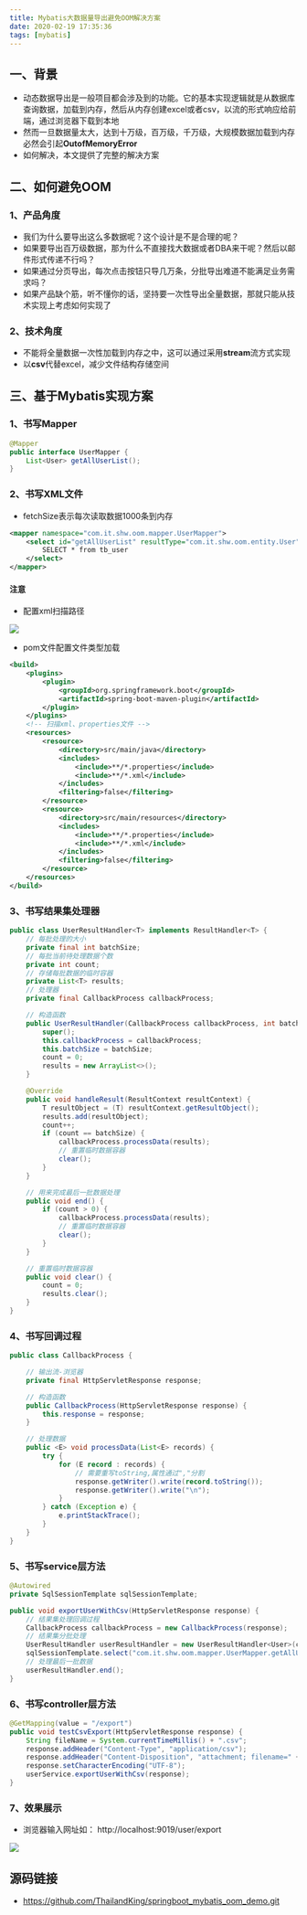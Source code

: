 ```yaml
---
title: Mybatis大数据量导出避免OOM解决方案
date: 2020-02-19 17:35:36
tags: [mybatis]
---
```


## 一、背景

-  动态数据导出是一般项目都会涉及到的功能。它的基本实现逻辑就是从数据库查询数据，加载到内存，然后从内存创建excel或者csv，以流的形式响应给前端，通过浏览器下载到本地
-  然而一旦数据量太大，达到十万级，百万级，千万级，大规模数据加载到内存必然会引起**OutofMemoryError**
-  如何解决，本文提供了完整的解决方案

## 二、如何避免OOM 

### 1、产品角度

-  我们为什么要导出这么多数据呢？这个设计是不是合理的呢？ 
-  如果要导出百万级数据，那为什么不直接找大数据或者DBA来干呢？然后以邮件形式传递不行吗？ 
-  如果通过分页导出，每次点击按钮只导几万条，分批导出难道不能满足业务需求吗？
-  如果产品缺个筋，听不懂你的话，坚持要一次性导出全量数据，那就只能从技术实现上考虑如何实现了 

### 2、技术角度

-  不能将全量数据一次性加载到内存之中，这可以通过采用**stream**流方式实现
-  以**csv**代替excel，减少文件结构存储空间

## 三、基于Mybatis实现方案

### 1、书写Mapper

```java
@Mapper
public interface UserMapper {
    List<User> getAllUserList();
}
```

### 2、书写XML文件

- fetchSize表示每次读取数据1000条到内存

```xml
<mapper namespace="com.it.shw.oom.mapper.UserMapper">
    <select id="getAllUserList" resultType="com.it.shw.oom.entity.User" fetchSize="1000">
        SELECT * from tb_user
    </select>
</mapper>
```

#### **注意**

- 配置xml扫描路径

![](./img/2.png)

- pom文件配置文件类型加载

```xml
<build>
    <plugins>
        <plugin>
            <groupId>org.springframework.boot</groupId>
            <artifactId>spring-boot-maven-plugin</artifactId>
        </plugin>
    </plugins>
    <!-- 扫描xml、properties文件 -->
    <resources>
        <resource>
            <directory>src/main/java</directory>
            <includes>
                <include>**/*.properties</include>
                <include>**/*.xml</include>
            </includes>
            <filtering>false</filtering>
        </resource>
        <resource>
            <directory>src/main/resources</directory>
            <includes>
                <include>**/*.properties</include>
                <include>**/*.xml</include>
            </includes>
            <filtering>false</filtering>
        </resource>
    </resources>
</build>
```

### 3、书写结果集处理器

```java
public class UserResultHandler<T> implements ResultHandler<T> {
    // 每批处理的大小
    private final int batchSize;
    // 每批当前待处理数据个数
    private int count;
    // 存储每批数据的临时容器
    private List<T> results;
    // 处理器
    private final CallbackProcess callbackProcess;

    // 构造函数
    public UserResultHandler(CallbackProcess callbackProcess, int batchSize) {
        super();
        this.callbackProcess = callbackProcess;
        this.batchSize = batchSize;
        count = 0;
        results = new ArrayList<>();
    }

    @Override
    public void handleResult(ResultContext resultContext) {
        T resultObject = (T) resultContext.getResultObject();
        results.add(resultObject);
        count++;
        if (count == batchSize) {
            callbackProcess.processData(results);
            // 重置临时数据容器
            clear();
        }
    }

    // 用来完成最后一批数据处理
    public void end() {
        if (count > 0) {
            callbackProcess.processData(results);
            // 重置临时数据容器
            clear();
        }
    }

    // 重置临时数据容器
    public void clear() {
        count = 0;
        results.clear();
    }
}
```

### 4、书写回调过程

```java
public class CallbackProcess {

    // 输出流-浏览器
    private final HttpServletResponse response;

    // 构造函数
    public CallbackProcess(HttpServletResponse response) {
        this.response = response;
    }

    // 处理数据
    public <E> void processData(List<E> records) {
        try {
            for (E record : records) {
                // 需要重写toString,属性通过","分割
                response.getWriter().write(record.toString());
                response.getWriter().write("\n");
            }
        } catch (Exception e) {
            e.printStackTrace();
        }
    }
}
```

### 5、书写service层方法

```java
@Autowired
private SqlSessionTemplate sqlSessionTemplate;

public void exportUserWithCsv(HttpServletResponse response) {
    // 结果集处理回调过程
    CallbackProcess callbackProcess = new CallbackProcess(response);
    // 结果集分批处理
    UserResultHandler userResultHandler = new UserResultHandler<User>(callbackProcess, 												1000);
    sqlSessionTemplate.select("com.it.shw.oom.mapper.UserMapper.getAllUserList", 																	userResultHandler);
    // 处理最后一批数据
    userResultHandler.end();
}
```

### 6、书写controller层方法

```java
@GetMapping(value = "/export")
public void testCsvExport(HttpServletResponse response) {
    String fileName = System.currentTimeMillis() + ".csv";
    response.addHeader("Content-Type", "application/csv");
    response.addHeader("Content-Disposition", "attachment; filename=" + fileName);
    response.setCharacterEncoding("UTF-8");
    userService.exportUserWithCsv(response);
}
```

### 7、效果展示

- 浏览器输入网址如： http://localhost:9019/user/export 

![](./img/1.png)

## 源码链接

- https://github.com/ThailandKing/springboot_mybatis_oom_demo.git

